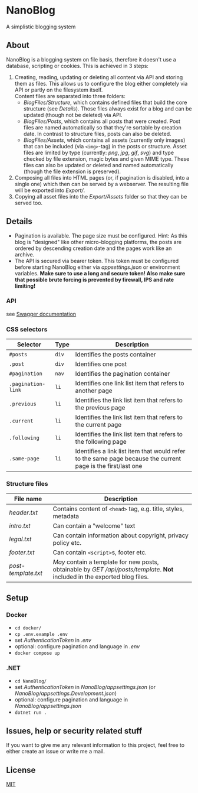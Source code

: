# NanoBlog
A simplistic blogging system

## About 
NanoBlog is a blogging system on file basis, therefore it doesn't use a database, scripting or cookies.
This is achieved in 3 steps:

1. Creating, reading, updating or deleting all content via API and storing them as files. 
   This allows us to configure the blog either completely via API or partly on the filesystem itself.  
   Content files are separated into three folders:
   - _BlogFiles/Structure_, which contains defined files that build the core structure (see _Details_).
   Those files always exist for a blog and can be updated (though not be deleted) via API.
   - _BlogFiles/Posts_, which contains all posts that were created. Post files are named automatically so that they're sortable 
   by creation date. In contrast to structure files, posts can also be deleted.
   - _BlogFiles/Assets_, which contains all assets (currently only images) that can be included (via `<img>`-tag) in the posts or structure.
   Asset files are limited by type (currently: _png_, _jpg_, _gif_, _svg_) and type checked by file extension, magic bytes and given MIME type.
   These files can also be updated or deleted and named automatically (though the file extension is preserved).
2. Composing all files into HTML pages (or, if pagination is disabled, into a single one) which then can be served by a webserver.
The resulting file will be exported into _Export/_.
3. Copying all asset files into the _Export/Assets_ folder so that they can be served too.

## Details
- Pagination is available. The page size must be configured. Hint: As this blog is "designed" like other micro-blogging
  platforms, the posts are ordered by descending creation date and the pages work like an archive.
- The API is secured via bearer token. This token must be configured before starting NanoBlog either via _appsettings.json_ or environment variables.
  **Make sure to use a long and secure token! Also make sure that possible brute forcing is prevented by firewall, IPS and rate limiting!**

### API
see [Swagger documentation](https://github.com/its-laika/NanoBlog/blob/main/openapi.yaml)

### CSS selectors
| Selector           | Type  | Description                                                                                                  |
|--------------------|-------|--------------------------------------------------------------------------------------------------------------|
| `#posts`           | `div` | Identifies the posts container                                                                               |
| `.post`            | `div` | Identifies one post                                                                                          |
| `#pagination`      | `nav` | Identifies the pagination container                                                                          |
| `.pagination-link` | `li`  | Identifies one link list item that refers to another page                                                    |
| `.previous`        | `li`  | Identifies the link list item that refers to the previous page                                               |
| `.current`         | `li`  | Identifies the link list item that refers to the current page                                                |
| `.following`       | `li`  | Identifies the link list item that refers to the following page                                              |
| `.same-page`       | `li`  | Identifies a link list item that would refer to the same page because the current page is the first/last one |

### Structure files
| File name           | Description                                                                                                                   |
|---------------------|-------------------------------------------------------------------------------------------------------------------------------|
| _header.txt_        | Contains content of `<head>` tag, e.g. title, styles, metadata                                                                |
| _intro.txt_         | Can contain a "welcome" text                                                                                                  |
| _legal.txt_         | Can contain information about copyright, privacy policy etc.                                                                  |
| _footer.txt_        | Can contain `<script>`s, footer etc.                                                                                          |
| _post-template.txt_ | *May* contain a template for new posts, obtainable by _GET /api/posts/template_. **Not** included in the exported blog files. |

## Setup

### Docker
- `cd docker/`
- `cp .env.example .env`
- set _AuthenticationToken_ in _.env_
- optional: configure pagination and language in _.env_
- `docker compose up`

### .NET
- `cd NanoBlog/`
- set _AuthenticationToken_ in _NanoBlog/appsettings.json_ (or _NanoBlog/appsettings.Development.json_)
- optional: configure pagination and language in _NanoBlog/appsettings.json_
- `dotnet run .`

## Issues, help or security related stuff
If you want to give me any relevant information to this project, feel free to either create an issue or write me a mail.

## License
[MIT](https://github.com/its-laika/NanoBlog/blob/main/LICENSE)
